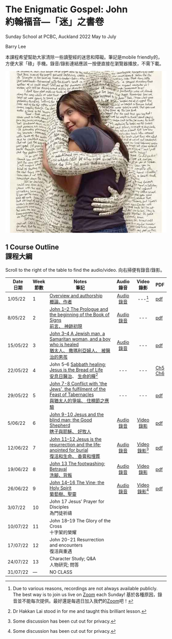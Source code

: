 <meta http-equiv='cache-control' content='no-cache'> 
<meta http-equiv='expires' content='0'> 
<meta http-equiv='pragma' content='no-cache'>

#  The Enigmatic Gospel: John <br/>約翰福音—「迷」之書卷
Sunday School at PCBC, Auckland
2022 May to July

Barry Lee

本課程希望幫助大家清除一些讀聖經的迷思和障礙。筆記是mobile friendly的，方便大家「碌」手機。錄音/錄影連結應該一按便直接在瀏覽器播放，不需下載。

 ![Alt text](images/bible-as-person.jpg)

## 1   Course Outline <br/> 課程大綱
Scroll to the right of the table to find the audio/video.
向右掃便有錄音/錄影。

| Date<br/>日期 | Week<br/>節數 | Notes<br/>筆記                                                                                                                                                                                                                 |                                                                      Audio<br/>錄音                                                                       |                                             Video<br/>錄影                                              | PDF                                                                                     |
| ------------- | ------------- | ------------------------------------------------------------------------------------------------------------------------------------------------------------------------------------------------------------------------------ |:---------------------------------------------------------------------------------------------------------------------------------------------------------:|:-------------------------------------------------------------------------------------------------------:| --------------------------------------------------------------------------------------- | 
| 1/05/22       | 1             | [Overview and authorship<br/>概論、作者](https://github.com/barrylee10/gospelofjohn/blob/main/John_00.md)                                                                                                                      | [Audio 錄音](https://www.dropbox.com/s/c71sneyw9dbshgj/John%2000%20overview%20and%20authorship%20%E6%A6%82%E8%AB%96%E8%88%87%E4%BD%9C%E8%80%85.mp3?raw=1) |                                                 ---[^1]                                                 | [pdf](https://github.com/barrylee10/gospelofjohn/blob/gh-pages/pdfs/John_00_handout.pdf) |     |     |
| 8/05/22       | 2             | [John 1–2 The Prologue and the beginning of the Book of Signs<br/>前言、 神跡初現](https://github.com/barrylee10/gospelofjohn/blob/main/John_01-02.md)                                                                         |                                  [Audio 錄音](https://www.dropbox.com/s/4n1k8oyochfj0lb/John%2001%E2%80%9302.mp3?raw=1)                                   |                                                   ---                                                   |[pdf](https://github.com/barrylee10/gospelofjohn/blob/gh-pages/pdfs/John_01-02_handout.pdf)                                                                                         |     |     |
| 15/05/22      | 3             | [John 3–4 A Jewish man, a Samaritan woman, and a boy who is healed<br/>猶太人、 撒瑪利亞婦人、 被醫治的男孩](https://github.com/barrylee10/gospelofjohn/blob/main/John_03-04.md)                                               |                                      [Audio 錄音](https://www.dropbox.com/s/moh9y1tmvkncvd5/John%2003-04.mp3?raw=1)                                       |                                                   ---                                                   | [pdf](https://github.com/barrylee10/gospelofjohn/blob/gh-pages/pdfs/John_03-04_handout.pdf)                                                                                        |     |     |
| 22/05/22      | 4             | John 5–6 [Sabbath healing](https://padlet.com/gospel/john5); [Jesus is the Bread of Life](https://padlet.com/gospel/john6)<br/>[安息日醫治](https://padlet.com/gospel/john5)、 [生命的糧](https://padlet.com/gospel/john6)[^2] |                                                                            ---                                                                            |                                                   ---                                                   |[Ch5](https://github.com/barrylee10/gospelofjohn/blob/gh-pages/pdfs/John_05_handout.pdf)<br/>[Ch6](https://github.com/barrylee10/gospelofjohn/blob/gh-pages/pdfs/John_06_handout.pdf)                                                                                           |     |     |
| 29/05/22      | 5             | [John 7-8 Conflict with 'the Jews', the fulfilment of the Feast of Tabernacles<br/>與猶太人的爭端、 住棚節之應驗](https://github.com/barrylee10/gospelofjohn/blob/main/John_07-08.md)                                          |                                                                            ---                                                                            |                                                   ---                                                   |[pdf](https://github.com/barrylee10/gospelofjohn/blob/gh-pages/pdfs/John_07-08_handout.pdf)                                                                                         |     |     |
| 5/06/22       | 6             | [John 9-10 Jesus and the blind man; the Good Shepherd<br/>瞎子與耶穌、 好牧人](https://github.com/barrylee10/gospelofjohn/blob/main/John_09-10.md)                                                                             |                              [Audio 錄音](https://www.dropbox.com/s/oo25hwqy4rsnp2b/John%2009%E2%80%9310%20audio.m4a?raw=1)                               |     [Video 錄影](https://www.dropbox.com/s/7we5zs9vp59urtr/John%2009%E2%80%9310%20video.mp4?raw=1)      | [pdf](https://github.com/barrylee10/gospelofjohn/blob/gh-pages/pdfs/John_09-10_handout.pdf)                                                                                        |     |     |
| 12/06/22      | 7             | [John 11–12 Jesus is the resurrection and the life; anointed for burial<br/>復活和生命、 香膏和埋葬](https://github.com/barrylee10/gospelofjohn/blob/main/John_11-12.md)                                                       |                              [Audio 錄音](https://www.dropbox.com/s/op2wid7mb1zaarc/John%2011%E2%80%9312%20audio.m4a?raw=1)                               | [Video 錄影](https://www.dropbox.com/s/illhwe3p84enpfw/John_11-12_video_cut.mov?raw=1)[^3]                                                 |[pdf](https://github.com/barrylee10/gospelofjohn/blob/gh-pages/pdfs/John_11-12_handout.pdf)                                                                                         |     |     |
| 19/06/22      | 8             | [John 13 The footwashing; Betrayal<br/>洗腳、背叛](https://github.com/barrylee10/gospelofjohn/blob/main/John_13.md)   |[Audio 錄音](https://www.dropbox.com/s/j4rh8fpjhx3leam/John%2013%20footwashing%2C%20betrayal%20%28audio%20only%29.m4a?raw=1)                | [Video 錄影](https://www.dropbox.com/s/zmy7nptx1bfr17a/John_13_video.mp4?raw=1) | [pdf](https://github.com/barrylee10/gospelofjohn/blob/gh-pages/pdfs/John_13_handout.pdf)                                                                                        |     |     |
| 26/06/22      | 9             | [John 14–16 The Vine; the Holy Spirit<br/>葡萄樹、聖靈](https://github.com/barrylee10/gospelofjohn/blob/gh-pages/John_14.md)                                                                                                   |[Audio 錄音](https://www.dropbox.com/s/dd9lzg7xbfkxsd8/John_14-16_audio.m4a?raw=1)                                                                                                                                                           |  [Video 錄影](https://www.dropbox.com/s/0f4105tbnde2ivl/John_14-16_video_cut.mov?raw=1)[^3]                                                                                                      |[pdf](https://github.com/barrylee10/gospelofjohn/blob/gh-pages/pdfs/John_14-16_handout.pdf)                                                                                         |     |     |
| 3/07/22       | 10            | John 17 Jesus' Prayer for Disciples<br/>為門徒祈禱                                                                                                                                                                             |                                                                                                                                                           |                                                                                                         |                                                                                         |     |     |
| 10/07/22      | 11            | John 18–19 The Glory of the Cross<br/>十字架的榮耀                                                                                                                                                                             |                                                                                                                                                           |                                                                                                         |                                                                                         |     |     |
| 17/07/22      | 12            | John 20-21 Resurrection and encounters<br/>復活與重遇                                                                                                                                                                          |                                                                                                                                                           |                                                                                                         |                                                                                         |     |     |
| 24/07/22      | 13            | Character Study; Q\&A<br/> 人物研究; 問答                                                                                                                                                                                      |                                                                                                                                                           |                                                                                                         |                                                                                         |     |     |
| 31/07/22      | —             | NO CLASS                                                                                                                                                                                                                       |                                                                                                                                                           |                                                                                                         |                                                                                         |     |     |

[^1]: Due to various reasons, recordings are not always available publicly. The best way is to join us live on [Zoom](https://us02web.zoom.us/j/2813814811?pwd=UzZJQVZsWXVVNmFPWGJleGhTbEU2dz09)
 each Sunday! 基於各種原因，錄音並不能每次提供。最好還是每週日加入我們的[Zoom](https://us02web.zoom.us/j/2813814811?pwd=UzZJQVZsWXVVNmFPWGJleGhTbEU2dz09)吧！
[^2]: Dr Hakkan Lai stood in for me and taught this brilliant lesson. 
[^3]: Some discussion has been cut out for privacy.